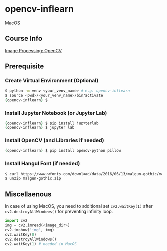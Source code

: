 # opencv-inflearn
MacOS 

## Course Info
[Image Processing: OpenCV](https://www.inflearn.com/course/%EB%82%98%EB%8F%84%EC%BD%94%EB%94%A9-%EC%9D%B4%EB%AF%B8%EC%A7%80%EC%B2%98%EB%A6%AC)

## Prerequisite

### Create Virtual Environment (Optional)

```zsh
$ python -m venv <your_venv_name> # e.g. opencv-inflearn
$ source <pwd>/<your_venv_name>/bin/activate
(opencv-inflearn) $
```

### Install Jupyter Notebook (or Jupyter Lab)

```zsh
(opencv-inflearn) $ pip install jupyterlab
(opencv-inflearn) $ jupyter lab
```

### Install OpenCV (and Libraries if needed)

```zsh
(opencv-inflearn) $ pip install opencv-python pillow
```

### Install Hangul Font (if needed)

```zsh
$ curl https://www.wfonts.com/download/data/2016/06/13/malgun-gothic/malgun-gothic.zip --output malgun-gothic.zip
$ unzip malgun-gothic.zip
```

## Miscellaenous
In case of using MacOS, you need to additional set `cv2.waitKey(1)` after `cv2.destroyAllWindows()` for preventing infinity loop.

```python
import cv2
img = cv2.imread(<image_dir>)
cv2.imshow('img', img)
cv2.waitKey(0)
cv2.destroyAllWindows()
cv2.waitKey(1) # needed in MacOS
``` 
